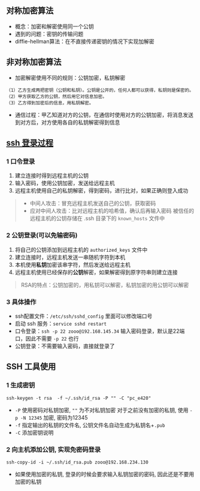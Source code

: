 ## 对称加密算法
- 概念：加密和解密使用同一个公钥
- 遇到的问题：密钥的传输问题
- diffie-hellman算法：在不直接传递密钥的情况下实现加解密

## 非对称加密算法
- 加密解密使用不同的规则：公钥加密，私钥解密
```
（1）乙方生成两把密钥（公钥和私钥）。公钥是公开的，任何人都可以获得，私钥则是保密的。
（2）甲方获取乙方的公钥，然后用它对信息加密。
（3）乙方得到加密后的信息，用私钥解密。
```
- 通信过程：甲乙知道对方的公钥，在通信时使用对方的公钥加密，将消息发送到对方后，对方使用各自的私钥解密得到信息

## [ssh 登录过程](http://www.ruanyifeng.com/blog/2011/12/ssh_remote_login.html)
### 1 口令登录
1. 建立连接时得到远程主机的公钥
2. 输入密码，使用公钥加密，发送给远程主机
3. 远程主机使用自己的私钥解密，得到密码，进行比对，如果正确则登入成功

>  - 中间人攻击：冒充远程主机发送自己的公钥，获取密码
>  - 应对中间人攻击：比对远程主机的哈希值，确认后再输入密码
被信任的远程主机的公钥存储在 .ssh 目录下的 `known_hosts` 文件中

### 2 公钥登录(可以免输密码)
1. 将自己的公钥添加到远程主机的 `authorized_keys` 文件中
2. 建立连接时，远程主机发送一串随机字符到本机
3. 本机使用**私钥**加密该串字符，然后发送给远程主机
4. 远程主机使用已经保存的**公钥**解密，如果解密得到原字符串则建立连接

> RSA的特点：公钥加密的，用私钥可以解密，私钥加密的用公钥可以解密 

### 3 具体操作
- ssh配置文件：`/etc/ssh/sshd_config` 里面可以修改端口号
- 启动 ssh 服务：`service sshd restart`
- 口令登录：`ssh -p 22 zooo@192.168.145.34` 输入密码登录，默认是22端口，因此不需要 `-p 22` 也行
- 公钥登录：不需要输入密码，直接就登录了

## SSH 工具使用

### 1 生成密钥
`ssh-keygen -t rsa  -f ~/.ssh/id_rsa -P "" -C "pc_e420"`
- `-P` 使用密码对私钥加密, `""` 为不对私钥加密
对于之前没有加密的私钥, 使用 `-p -N 12345` 加密, 密码为12345
- `-f` 指定输出的私钥的文件名, 公钥文件名自动生成为私钥名+`.pub`
- `-C` 添加密钥说明

### 2 向主机添加公钥, 实现免密码登录
`ssh-copy-id -i ~/.ssh/id_rsa.pub zooo@192.168.234.130`
- 如果使用加密的私钥, 登录的时候会要求输入私钥加密的密码, 因此还是不要用加密的私钥
